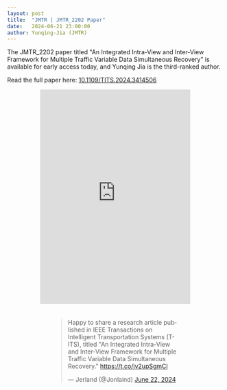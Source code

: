```yaml
---
layout: post
title:  "JMTR | JMTR_2202 Paper"
date:   2024-06-21 23:00:00
author: Yunqing-Jia (JMTR)
---
```

<p>The JMTR_2202 paper titled "An Integrated Intra-View and Inter-View Framework for Multiple Traffic Variable Data Simultaneous Recovery" is available for early access today, and Yunqing Jia is the third-ranked author.</p>

<p>Read the full paper here: <a href="https://ieeexplore.ieee.org/document/10566862">10.1109/TITS.2024.3414506</a></p>

<div style="display: flex; gap: 20px; justify-content: center; flex-wrap: wrap;">

  <iframe 
    src="https://www.linkedin.com/embed/feed/update/urn:li:share:7209933135646527489" 
    height="500" 
    width="350" 
    frameborder="0" 
    allowfullscreen="" 
    title="LinkedIn Post">
  </iframe>

  <div style="max-width: 300px;">
    <blockquote class="twitter-tweet">
      <p lang="en" dir="ltr">
        Happy to share a research article published in IEEE Transactions on Intelligent Transportation Systems (T-ITS), titled "An Integrated Intra-View and Inter-View Framework for Multiple Traffic Variable Data Simultaneous Recovery."
        <a href="https://t.co/jv2upSgmCl">https://t.co/jv2upSgmCl</a>
      </p>
      &mdash; Jerland (@Jonlaind)
      <a href="https://twitter.com/Jonlaind/status/1804417394154131663?ref_src=twsrc%5Etfw">June 22, 2024</a>
    </blockquote>
  </div>

</div>

<script async src="https://platform.twitter.com/widgets.js" charset="utf-8"></script>
